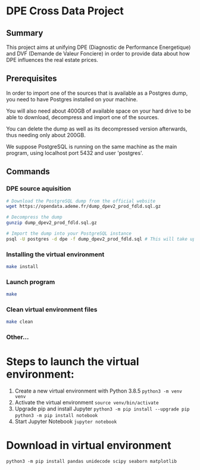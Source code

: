 # DPE Cross Data Project

## Summary

This project aims at unifying DPE (Diagnostic de Performance Energetique) and DVF (Demande de Valeur Fonciere) in order to provide data about how DPE influences the real estate prices.

## Prerequisites

In order to import one of the sources that is available as a Postgres dump, you need to have Postgres installed on your machine.

You will also need about 400GB of available space on your hard drive to be able to download, decompress and import one of the sources.

You can delete the dump as well as its decompressed version afterwards, thus needing only about 200GB.

We suppose PostgreSQL is running on the same machine as the main program, using localhost port 5432 and user 'postgres'.

## Commands

### DPE source aquisition

```sh
# Download the PostgreSQL dump from the official website
wget https://opendata.ademe.fr/dump_dpev2_prod_fdld.sql.gz

# Decompress the dump
gunzip dump_dpev2_prod_fdld.sql.gz

# Import the dump into your PostgreSQL instance
psql -U postgres -d dpe -f dump_dpev2_prod_fdld.sql # This will take up to a few hours, depending on your machine.
```

### Installing the virtual environment

```sh
make install
```

### Launch program

```sh
make
```

### Clean virtual environment files

```sh
make clean
```

### Other...


# Steps to launch the virtual environment:
1) Create a new virtual environment with Python 3.8.5
`python3 -m venv venv`
2) Activate the virtual environment
`source venv/bin/activate`
3) Upgrade pip and install Jupyter
`python3 -m pip install --upgrade pip`
`python3 -m pip install notebook`
4) Start Jupyter Notebook
`jupyter notebook`

# Download in virtual environment
`python3 -m pip install pandas unidecode scipy seaborn matplotlib`
